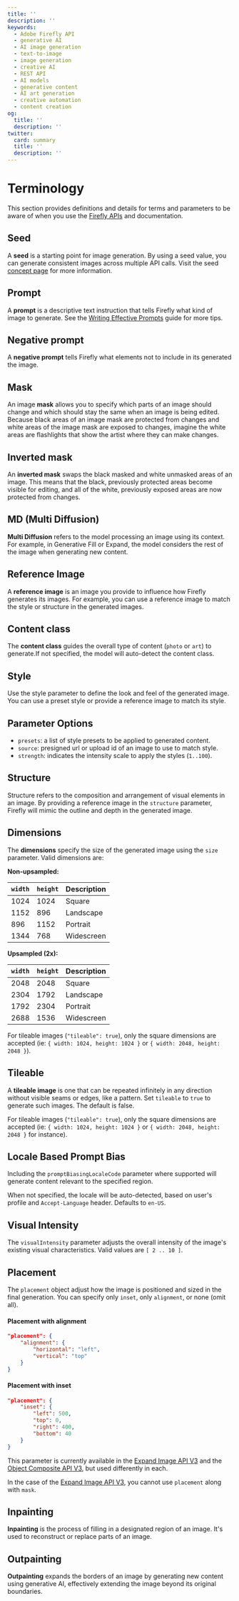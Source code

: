 ```yaml
---
title: ''
description: ''
keywords:
  - Adobe Firefly API
  - generative AI
  - AI image generation
  - text-to-image
  - image generation
  - creative AI
  - REST API
  - AI models
  - generative content
  - AI art generation
  - creative automation
  - content creation
og:
  title: ''
  description: ''
twitter:
  card: summary
  title: ''
  description: ''
---
```

# Terminology

This section provides definitions and details for terms and parameters to be aware of when you use the [Firefly APIs](../api/image_generation/V3/) and documentation.

## Seed

A **seed** is a starting point for image generation. By using a seed value, you can generate consistent images across multiple API calls. Visit the seed [concept page](./seeds/index.md) for more information.

## Prompt

A **prompt** is a descriptive text instruction that tells Firefly what kind of image to generate. See the [Writing Effective Prompts](https://helpx.adobe.com/firefly/using/tips-and-tricks.html) guide for more tips.

## Negative prompt

A **negative prompt** tells Firefly what elements not to include in its generated the image.

## Mask

An image **mask** allows you to specify which parts of an image should change and which should stay the same when an image is being edited. Because black areas of an image mask are protected from changes and white areas of the image mask are exposed to changes, imagine the white areas are flashlights that show the artist where they can make changes.

## Inverted mask

An **inverted mask** swaps the black masked and white unmasked areas of an image. This means that the black, previously protected areas become visible for editing, and all of the white, previously exposed areas are now protected from changes.

## MD (Multi Diffusion)

**Multi Diffusion** refers to the model processing an image using its context. For example, in Generative Fill or Expand, the model considers the rest of the image when generating new content.

## Reference Image

A **reference image** is an image you provide to influence how Firefly generates its images. For example, you can use a reference image to match the style or structure in the generated images.

## Content class

The **content class** guides the overall type of content (`photo` or `art`) to generate.If not specified, the model will auto-detect the content class.

## Style

Use the style parameter to define the look and feel of the generated image. You can use a preset style or provide a reference image to match its style.

## Parameter Options

* `presets`: a list of style presets to be applied to generated content.
* `source`: presigned url or upload id of an image to use to match style.
* `strength`: indicates the intensity scale to apply the styles (`1..100`).

## Structure

Structure refers to the composition and arrangement of visual elements in an image. By providing a reference image in the `structure` parameter, Firefly will mimic the outline and depth in the generated image.

## Dimensions

The **dimensions** specify the size of the generated image using the `size` parameter. Valid dimensions are:

**Non-upsampled:**

| `width` | `height` | Description |
|---------|----------|-------------|
| 1024    | 1024     | Square      |
| 1152    | 896      | Landscape   |
| 896     | 1152     | Portrait    |
| 1344    | 768      | Widescreen  |

**Upsampled (2x):**

| `width` | `height` | Description |
|---------|----------|-------------|
| 2048    | 2048     | Square      |
| 2304    | 1792     | Landscape   |
| 1792    | 2304     | Portrait    |
| 2688    | 1536     | Widescreen  |

<InlineAlert variant="help" slots="text" />

For tileable images (`"tileable": true`), only the square dimensions are accepted (ie: `{ width: 1024, height: 1024 }` or `{ width: 2048, height: 2048 }`).

## Tileable

A **tileable image** is one that can be repeated infinitely in any direction without visible seams or edges, like a pattern. Set `tileable` to `true` to generate such images. The default is false.

<InlineAlert variant="help" slots="text" />

For tileable images (`"tileable": true`), only the square dimensions are accepted (ie: `{ width: 1024, height: 1024 }` or `{ width: 2048, height: 2048 }` for instance).

## Locale Based Prompt Bias

Including the `promptBiasingLocaleCode` parameter where supported will generate content relevant to the specified region.

<InlineAlert variant="help" slots="text" />

When not specified, the locale will be auto-detected, based on user's profile and `Accept-Language` header. Defaults to `en-US`.

## Visual Intensity

The `visualIntensity` parameter adjusts the overall intensity of the image's existing visual characteristics. Valid values are `[ 2 .. 10 ]`.

## Placement

The `placement` object adjust how the image is positioned and sized in the final generation. You can specify only `inset`, only `alignment`, or none (omit all).

<CodeBlock slots="heading, code" repeat="2" languages="JSON, JSON" />

#### Placement with alignment

```json
"placement": {
    "alignment": {
        "horizontal": "left",
        "vertical": "top"
    }
}
```

#### Placement with inset

```json
"placement": {
    "inset": {
        "left": 500,
        "top": 0,
        "right": 400,
        "bottom": 40
    }
}
````

<InlineAlert variant="help" slots="text1, text2" />

This parameter is currently available in the [Expand Image API V3](../api/generative_expand/V3/) and the [Object Composite API V3](../api/generate-object-composite/), but used differently in each.

In the case of the [Expand Image API V3](../api/generative_expand/V3/), you cannot use `placement` along with `mask`.

<!-- TODO: A visual representation of how these settings are used with different image sizes and placement settings is shown below, but please check out this wiki for more details about how these properties are interpreted when used with the Expand Image and the Object Composite APIs specifically. -->

## Inpainting

**Inpainting** is the process of filling in a designated region of an image. It's used to reconstruct or replace parts of an image.

## Outpainting

**Outpainting** expands the borders of an image by generating new content using generative AI, effectively extending the image beyond its original boundaries.
